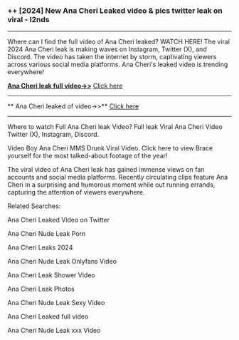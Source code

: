 ### ++ [2024] New  Ana Cheri Leaked video & pics twitter leak on viral - l2nds
----------

Where can I find the full video of  Ana Cheri leaked? WATCH HERE! The viral 2024  Ana Cheri leak is making waves on Instagram, Twitter (X), and Discord. The video has taken the internet by storm, captivating viewers across various social media platforms.  Ana Cheri's leaked video is trending everywhere!


**[ Ana Cheri leak full video->>](http://wildbook.top/wildbook8git)** [Click here](http://wildbook.top/wildbook8git)

----------


** Ana Cheri leaked of video->>** [Click here](http://wildbook.top/wildbook8git)

----------


Where to watch Full  Ana Cheri leak Video? Full leak Viral  Ana Cheri Video Twitter (X), Instagram, Discord.

Video Boy  Ana Cheri MMS Drunk Viral Video. Click here to view Brace yourself for the most talked-about footage of the year!

The viral video of  Ana Cheri leak has gained immense views on fan accounts and social media platforms. Recently circulating clips feature  Ana Cheri in a surprising and humorous moment while out running errands, capturing the attention of viewers everywhere.




Related Searches:

 Ana Cheri Leaked Video on Twitter

 Ana Cheri Nude Leak Porn

 Ana Cheri Leaks 2024

 Ana Cheri Nude Leak Onlyfans Video

 Ana Cheri Leak Shower Video

 Ana Cheri Leak Photos

 Ana Cheri Nude Leak Sexy Video

 Ana Cheri Leaked full video

 Ana Cheri Nude Leak xxx Video

